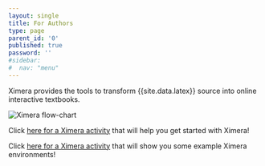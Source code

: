 ```yaml
---
layout: single
title: For Authors
type: page
parent_id: '0'
published: true
password: ''
#sidebar:
#  nav: "menu"
---
```


Ximera provides the tools to transform {{site.data.latex}} source into online
interactive textbooks.



![Ximera flow-chart](https://ximera.osu.edu/introduction/gettingStarted/whatIsXimera/XimeraGraphic.png)


Click [here for a Ximera activity](https://ximera.osu.edu/introduction/gettingStarted) that will help you get started with Ximera!



Click [here for a Ximera activity](https://ximera.osu.edu/examples/exampleActivityCollection) that will show you some example Ximera environments!


